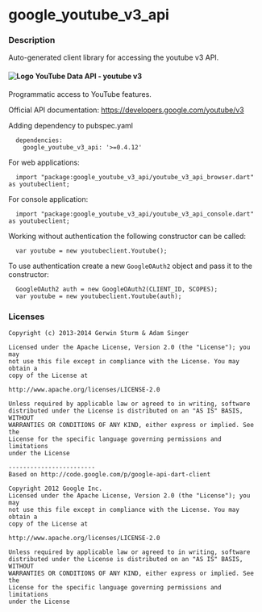 # google_youtube_v3_api

### Description

Auto-generated client library for accessing the youtube v3 API.

#### ![Logo](http://www.google.com/images/icons/product/youtube-16.png) YouTube Data API - youtube v3

Programmatic access to YouTube features.

Official API documentation: https://developers.google.com/youtube/v3

Adding dependency to pubspec.yaml

```
  dependencies:
    google_youtube_v3_api: '>=0.4.12'
```

For web applications:

```
  import "package:google_youtube_v3_api/youtube_v3_api_browser.dart" as youtubeclient;
```

For console application:

```
  import "package:google_youtube_v3_api/youtube_v3_api_console.dart" as youtubeclient;
```

Working without authentication the following constructor can be called:

```
  var youtube = new youtubeclient.Youtube();
```

To use authentication create a new `GoogleOAuth2` object and pass it to the constructor:


```
  GoogleOAuth2 auth = new GoogleOAuth2(CLIENT_ID, SCOPES);
  var youtube = new youtubeclient.Youtube(auth);
```

### Licenses

```
Copyright (c) 2013-2014 Gerwin Sturm & Adam Singer

Licensed under the Apache License, Version 2.0 (the "License"); you may 
not use this file except in compliance with the License. You may obtain a 
copy of the License at

http://www.apache.org/licenses/LICENSE-2.0

Unless required by applicable law or agreed to in writing, software
distributed under the License is distributed on an "AS IS" BASIS, WITHOUT
WARRANTIES OR CONDITIONS OF ANY KIND, either express or implied. See the
License for the specific language governing permissions and limitations 
under the License

------------------------
Based on http://code.google.com/p/google-api-dart-client

Copyright 2012 Google Inc.
Licensed under the Apache License, Version 2.0 (the "License"); you may 
not use this file except in compliance with the License. You may obtain a
copy of the License at

http://www.apache.org/licenses/LICENSE-2.0

Unless required by applicable law or agreed to in writing, software
distributed under the License is distributed on an "AS IS" BASIS, WITHOUT
WARRANTIES OR CONDITIONS OF ANY KIND, either express or implied. See the
License for the specific language governing permissions and limitations 
under the License

```
